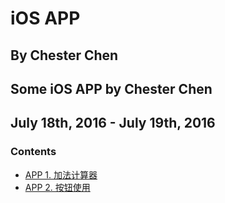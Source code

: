 # iOS APP
## By Chester Chen
## Some iOS APP by Chester Chen
## July 18th, 2016 - July 19th, 2016

### Contents

- [APP 1. 加法计算器](CCAddCounter)
- [APP 2. 按钮使用](CCButtonUse)